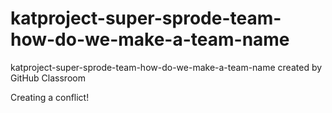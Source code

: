 # katproject-super-sprode-team-how-do-we-make-a-team-name
katproject-super-sprode-team-how-do-we-make-a-team-name created by GitHub Classroom

Creating a conflict!
